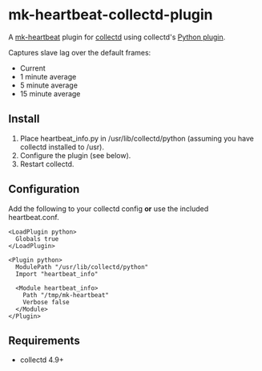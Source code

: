 mk-heartbeat-collectd-plugin
=====================

A [mk-heartbeat](http://www.maatkit.org/doc/mk-heartbeat.html) plugin for [collectd](http://collectd.org) using collectd's [Python plugin](http://collectd.org/documentation/manpages/collectd-python.5.shtml).

Captures slave lag over the default frames:

 * Current
 * 1 minute average
 * 5 minute average
 * 15 minute average  

Install
-------
 1. Place heartbeat_info.py in /usr/lib/collectd/python (assuming you have collectd installed to /usr).
 2. Configure the plugin (see below).
 3. Restart collectd.

Configuration
-------------
Add the following to your collectd config **or** use the included heartbeat.conf.

    <LoadPlugin python>
      Globals true
    </LoadPlugin>

    <Plugin python>
      ModulePath "/usr/lib/collectd/python"
      Import "heartbeat_info"

      <Module heartbeat_info>
        Path "/tmp/mk-heartbeat"
        Verbose false
      </Module>
    </Plugin>

Requirements
------------
 * collectd 4.9+

